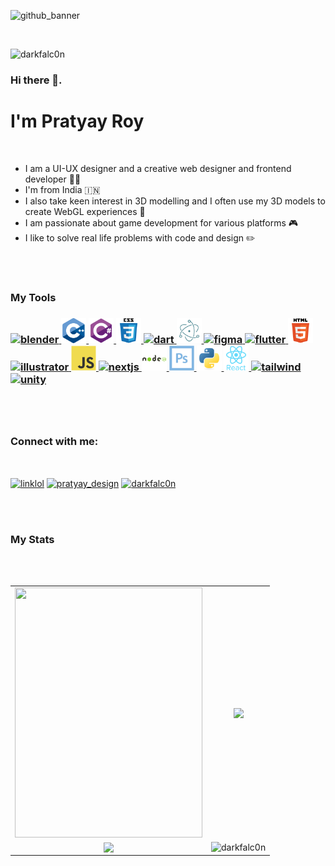 ![github_banner](https://user-images.githubusercontent.com/59203815/156449330-00ecf9e4-276d-4f3e-905d-3317882899be.png)  

<br>

<p align="left"> 
  <img src="https://komarev.com/ghpvc/?username=darkfalc0n&label=Profile%20views&color=orange&style=for-the-badge" alt="darkfalc0n" />
 
<h3 align="left">
  Hi there 👋.
</h3>
<h1 align="left"> I'm Pratyay Roy </h1>
 
 <br>
 
  - I am a UI-UX designer and a creative web designer and frontend developer 🧑‍💻 
  - I'm from India 🇮🇳
  - I also take keen interest in 3D modelling and I often use my 3D models to create WebGL experiences 🧊
  - I am passionate about game development for various platforms 🎮
  - I like to solve real life problems with code and design ✏️
 
  <br>  
  <br>

<h3> My Tools <h3>
  <p align="left">    
    <p align="left"> <a href="https://www.blender.org/" target="_blank" rel="noreferrer"> <img src="https://download.blender.org/branding/community/blender_community_badge_white.svg" alt="blender" width="40" height="40"/> </a> <a href="https://www.w3schools.com/cpp/" target="_blank" rel="noreferrer"> <img src="https://raw.githubusercontent.com/devicons/devicon/master/icons/cplusplus/cplusplus-original.svg" alt="cplusplus" width="40" height="40"/> </a> <a href="https://www.w3schools.com/cs/" target="_blank" rel="noreferrer"> <img src="https://raw.githubusercontent.com/devicons/devicon/master/icons/csharp/csharp-original.svg" alt="csharp" width="40" height="40"/> </a> <a href="https://www.w3schools.com/css/" target="_blank" rel="noreferrer"> <img src="https://raw.githubusercontent.com/devicons/devicon/master/icons/css3/css3-original-wordmark.svg" alt="css3" width="40" height="40"/> </a> <a href="https://dart.dev" target="_blank" rel="noreferrer"> <img src="https://www.vectorlogo.zone/logos/dartlang/dartlang-icon.svg" alt="dart" width="40" height="40"/> </a> <a href="https://www.electronjs.org" target="_blank" rel="noreferrer"> <img src="https://raw.githubusercontent.com/devicons/devicon/master/icons/electron/electron-original.svg" alt="electron" width="40" height="40"/> </a> <a href="https://www.figma.com/" target="_blank" rel="noreferrer"> <img src="https://www.vectorlogo.zone/logos/figma/figma-icon.svg" alt="figma" width="40" height="40"/> </a> <a href="https://flutter.dev" target="_blank" rel="noreferrer"> <img src="https://www.vectorlogo.zone/logos/flutterio/flutterio-icon.svg" alt="flutter" width="40" height="40"/> </a> <a href="https://www.w3.org/html/" target="_blank" rel="noreferrer"> <img src="https://raw.githubusercontent.com/devicons/devicon/master/icons/html5/html5-original-wordmark.svg" alt="html5" width="40" height="40"/> </a> <a href="https://www.adobe.com/in/products/illustrator.html" target="_blank" rel="noreferrer"> <img src="https://www.vectorlogo.zone/logos/adobe_illustrator/adobe_illustrator-icon.svg" alt="illustrator" width="40" height="40"/> </a> <a href="https://developer.mozilla.org/en-US/docs/Web/JavaScript" target="_blank" rel="noreferrer"> <img src="https://raw.githubusercontent.com/devicons/devicon/master/icons/javascript/javascript-original.svg" alt="javascript" width="40" height="40"/> </a> <a href="https://nextjs.org/" target="_blank" rel="noreferrer"> <img src="https://cdn.worldvectorlogo.com/logos/nextjs-2.svg" alt="nextjs" width="40" height="40"/> </a> <a href="https://nodejs.org" target="_blank" rel="noreferrer"> <img src="https://raw.githubusercontent.com/devicons/devicon/master/icons/nodejs/nodejs-original-wordmark.svg" alt="nodejs" width="40" height="40"/> </a> <a href="https://www.photoshop.com/en" target="_blank" rel="noreferrer"> <img src="https://raw.githubusercontent.com/devicons/devicon/master/icons/photoshop/photoshop-line.svg" alt="photoshop" width="40" height="40"/> </a> <a href="https://www.python.org" target="_blank" rel="noreferrer"> <img src="https://raw.githubusercontent.com/devicons/devicon/master/icons/python/python-original.svg" alt="python" width="40" height="40"/> </a> <a href="https://reactjs.org/" target="_blank" rel="noreferrer"> <img src="https://raw.githubusercontent.com/devicons/devicon/master/icons/react/react-original-wordmark.svg" alt="react" width="40" height="40"/> </a> <a href="https://tailwindcss.com/" target="_blank" rel="noreferrer"> <img src="https://www.vectorlogo.zone/logos/tailwindcss/tailwindcss-icon.svg" alt="tailwind" width="40" height="40"/> </a> <a href="https://unity.com/" target="_blank" rel="noreferrer"> <img src="https://www.vectorlogo.zone/logos/unity3d/unity3d-icon.svg" alt="unity" width="40" height="40"/> </a> </p>
  </p>
<br>
<br>
  
<h3 align="left">Connect with me:</h3><br>
<p align="left">
<a href="https://linkedin.com/in/linklol" target="blank"><img align="center" src="https://raw.githubusercontent.com/rahuldkjain/github-profile-readme-generator/master/src/images/icons/Social/linked-in-alt.svg" alt="linklol" height="30" width="40" /></a>
<a href="https://instagram.com/pratyay_design" target="blank"><img align="center" src="https://raw.githubusercontent.com/rahuldkjain/github-profile-readme-generator/master/src/images/icons/Social/instagram.svg" alt="pratyay_design" height="30" width="40" /></a>
<a href="https://www.codechef.com/users/darkfalc0n" target="blank"><img align="center" src="https://cdn.jsdelivr.net/npm/simple-icons@3.1.0/icons/codechef.svg" alt="darkfalc0n" height="30" width="40" /></a>
</p>
  <br><br>
  <h3>My Stats</h3><br><br> 
  <table>
    <tr>
      <td align="center">        
        <img align="center" src="https://stats.quine.sh/DarkFalc0n/github?theme=dark" height=400 width=300>   
      </td>
      <td align="center">
        <img align="center" src="https://github-readme-stats.vercel.app/api/wakatime?username=darkfalc0n&layout=compact&theme=dracula" height=400>    
      </td>
    </tr>
        <tr>
      <td align="center">        
        <img align="center" src="https://github-readme-stats.vercel.app/api?username=darkfalc0n&show_icons=true&theme=radical" width=500>   
      </td>
      <td align="center">
        <img align="center" src="https://github-readme-streak-stats.herokuapp.com/?user=darkfalc0n&" alt="darkfalc0n" height=200>    
      </td>
    </tr>       
  </table>

